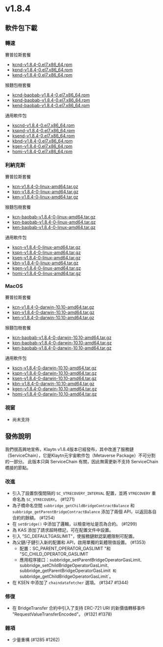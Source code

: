 # v1.8.4

## 軟件包下載

### 轉速<a id="rpm"></a>

賽普拉斯套餐

- [kcnd-v1.8.4-0.el7.x86_64.rpm](https://packages.klaytn.net/klaytn/v1.8.4/kcnd-v1.8.4-0.el7.x86_64.rpm)
- [kpnd-v1.8.4-0.el7.x86_64.rpm](https://packages.klaytn.net/klaytn/v1.8.4/kpnd-v1.8.4-0.el7.x86_64.rpm)
- [kend-v1.8.4-0.el7.x86_64.rpm](https://packages.klaytn.net/klaytn/v1.8.4/kend-v1.8.4-0.el7.x86_64.rpm)

猴麵包樹套餐

- [kcnd-baobab-v1.8.4-0.el7.x86_64.rpm](https://packages.klaytn.net/klaytn/v1.8.4/kcnd-baobab-v1.8.4-0.el7.x86_64.rpm)
- [kpnd-baobab-v1.8.4-0.el7.x86_64.rpm](https://packages.klaytn.net/klaytn/v1.8.4/kpnd-baobab-v1.8.4-0.el7.x86_64.rpm)
- [kend-baobab-v1.8.4-0.el7.x86_64.rpm](https://packages.klaytn.net/klaytn/v1.8.4/kend-baobab-v1.8.4-0.el7.x86_64.rpm)

通用軟件包

- [kscnd-v1.8.4-0.el7.x86_64.rpm](https://packages.klaytn.net/klaytn/v1.8.4/kscnd-v1.8.4-0.el7.x86_64.rpm)
- [kspnd-v1.8.4-0.el7.x86_64.rpm](https://packages.klaytn.net/klaytn/v1.8.4/kspnd-v1.8.4-0.el7.x86_64.rpm)
- [ksend-v1.8.4-0.el7.x86_64.rpm](https://packages.klaytn.net/klaytn/v1.8.4/ksend-v1.8.4-0.el7.x86_64.rpm)
- [kbnd-v1.8.4-0.el7.x86_64.rpm](https://packages.klaytn.net/klaytn/v1.8.4/kbnd-v1.8.4-0.el7.x86_64.rpm)
- [kgen-v1.8.4-0.el7.x86_64.rpm](https://packages.klaytn.net/klaytn/v1.8.4/kgen-v1.8.4-0.el7.x86_64.rpm)
- [homi-v1.8.4-0.el7.x86_64.rpm](https://packages.klaytn.net/klaytn/v1.8.4/homi-v1.8.4-0.el7.x86_64.rpm)

### 利納克斯<a id="linux"></a>

賽普拉斯套餐

- [kcn-v1.8.4-0-linux-amd64.tar.gz](https://packages.klaytn.net/klaytn/v1.8.4/kcn-v1.8.4-0-linux-amd64.tar.gz)
- [kpn-v1.8.4-0-linux-amd64.tar.gz](https://packages.klaytn.net/klaytn/v1.8.4/kpn-v1.8.4-0-linux-amd64.tar.gz)
- [ken-v1.8.4-0-linux-amd64.tar.gz](https://packages.klaytn.net/klaytn/v1.8.4/ken-v1.8.4-0-linux-amd64.tar.gz)

猴麵包樹套餐

- [kcn-baobab-v1.8.4-0-linux-amd64.tar.gz](https://packages.klaytn.net/klaytn/v1.8.4/kcn-baobab-v1.8.4-0-linux-amd64.tar.gz)
- [kpn-baobab-v1.8.4-0-linux-amd64.tar.gz](https://packages.klaytn.net/klaytn/v1.8.4/kpn-baobab-v1.8.4-0-linux-amd64.tar.gz)
- [ken-baobab-v1.8.4-0-linux-amd64.tar.gz](https://packages.klaytn.net/klaytn/v1.8.4/ken-baobab-v1.8.4-0-linux-amd64.tar.gz)

通用軟件包

- [kscn-v1.8.4-0-linux-amd64.tar.gz](https://packages.klaytn.net/klaytn/v1.8.4/kscn-v1.8.4-0-linux-amd64.tar.gz)
- [kspn-v1.8.4-0-linux-amd64.tar.gz](https://packages.klaytn.net/klaytn/v1.8.4/kspn-v1.8.4-0-linux-amd64.tar.gz)
- [ksen-v1.8.4-0-linux-amd64.tar.gz](https://packages.klaytn.net/klaytn/v1.8.4/ksen-v1.8.4-0-linux-amd64.tar.gz)
- [kbn-v1.8.4-0-linux-amd64.tar.gz](https://packages.klaytn.net/klaytn/v1.8.4/kbn-v1.8.4-0-linux-amd64.tar.gz)
- [kgen-v1.8.4-0-linux-amd64.tar.gz](https://packages.klaytn.net/klaytn/v1.8.4/kgen-v1.8.4-0-linux-amd64.tar.gz)
- [homi-v1.8.4-0-linux-amd64.tar.gz](https://packages.klaytn.net/klaytn/v1.8.4/homi-v1.8.4-0-linux-amd64.tar.gz)

### MacOS<a id="macos"></a>

賽普拉斯套餐

- [kcn-v1.8.4-0-darwin-10.10-amd64.tar.gz](https://packages.klaytn.net/klaytn/v1.8.4/kcn-v1.8.4-0-darwin-10.10-amd64.tar.gz)
- [kpn-v1.8.4-0-darwin-10.10-amd64.tar.gz](https://packages.klaytn.net/klaytn/v1.8.4/kpn-v1.8.4-0-darwin-10.10-amd64.tar.gz)
- [ken-v1.8.4-0-darwin-10.10-amd64.tar.gz](https://packages.klaytn.net/klaytn/v1.8.4/ken-v1.8.4-0-darwin-10.10-amd64.tar.gz)

猴麵包樹套餐

- [kcn-baobab-v1.8.4-0-darwin-10.10-amd64.tar.gz](https://packages.klaytn.net/klaytn/v1.8.4/kcn-baobab-v1.8.4-0-darwin-10.10-amd64.tar.gz)
- [kpn-baobab-v1.8.4-0-darwin-10.10-amd64.tar.gz](https://packages.klaytn.net/klaytn/v1.8.4/kpn-baobab-v1.8.4-0-darwin-10.10-amd64.tar.gz)
- [ken-baobab-v1.8.4-0-darwin-10.10-amd64.tar.gz](https://packages.klaytn.net/klaytn/v1.8.4/ken-baobab-v1.8.4-0-darwin-10.10-amd64.tar.gz)

通用軟件包

- [kscn-v1.8.4-0-darwin-10.10-amd64.tar.gz](https://packages.klaytn.net/klaytn/v1.8.4/kscn-v1.8.4-0-darwin-10.10-amd64.tar.gz)
- [kspn-v1.8.4-0-darwin-10.10-amd64.tar.gz](https://packages.klaytn.net/klaytn/v1.8.4/kspn-v1.8.4-0-darwin-10.10-amd64.tar.gz)
- [ksen-v1.8.4-0-darwin-10.10-amd64.tar.gz](https://packages.klaytn.net/klaytn/v1.8.4/ksen-v1.8.4-0-darwin-10.10-amd64.tar.gz)
- [kbn-v1.8.4-0-darwin-10.10-amd64.tar.gz](https://packages.klaytn.net/klaytn/v1.8.4/kbn-v1.8.4-0-darwin-10.10-amd64.tar.gz)
- [kgen-v1.8.4-0-darwin-10.10-amd64.tar.gz](https://packages.klaytn.net/klaytn/v1.8.4/kgen-v1.8.4-0-darwin-10.10-amd64.tar.gz)
- [homi-v1.8.4-0-darwin-10.10-amd64.tar.gz](https://packages.klaytn.net/klaytn/v1.8.4/homi-v1.8.4-0-darwin-10.10-amd64.tar.gz)

### 視窗<a id="windows"></a>

- 尚未支持

## 發佈說明

我們很高興地宣佈，Klaytn v1.8.4版本已經發布，其中改進了服務鏈（ServiceChain），它是Klaytn元宇宙軟件包（Metaverse Package）不可分割的一部分。 此版本只與 ServiceChain 有關，因此無需更新不支持 ServiceChain 橋接的節點。

### 改進

- 引入了設置恢復間隔的 `SC_VTRECOVERY_INTERVAL` 配置，並將 `VTRECOVERY` 重命名為 `SC_VTRECOVERY`。 (#1271)
- 為子橋命名空間 `subbridge_getChildBridgeContractBalance` 和 `subbridge_getParentBridgeContractBalance` 添加了兩個 API，以返回各自合約的餘額。 (#1254)
- 在 `setBridge()` 中添加了邏輯，以檢查地址是否為合約。 (#1299)
- 為 KAS 添加了請求超時標記，可在配置文件中設置。
- 引入 "SC_DEFAULTGASLIMIT"，使服務鏈默認氣體限制可配置。
- 為父鏈/子鏈引入新的配置和 API，啟用單獨的氣體限值設置。 (#1353)
  - 配置：SC_PARENT_OPERATOR_GASLIMIT "和 "SC_CHILD_OPERATOR_GASLIMIT
  - 應用程序接口：subbridge_setParentBridgeOperatorGasLimit`、`subbridge_setChildBridgeOperatorGasLimit`、`subbridge_getParentBridgeOperatorGasLimit` 和`subbridge_getChildBridgeOperatorGasLimit\`。
- 在 KSEN 中添加了 `chaindatafetcher` 選項。 (#1347 #1344)

### 修復

- 在 BridgeTransfer 合約中引入了支持 ERC-721 URI 的新價值轉移事件 "RequestValueTransferEncoded"。 (#1321 #1378)

### 雜項

- 少量重構 (#1285 #1262)
